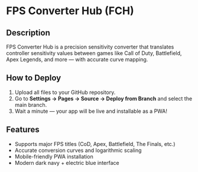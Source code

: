# FPS Converter Hub (FCH)

## Description
FPS Converter Hub is a precision sensitivity converter that translates controller sensitivity values between games like Call of Duty, Battlefield, Apex Legends, and more — with accurate curve mapping.

## How to Deploy
1. Upload all files to your GitHub repository.
2. Go to **Settings → Pages → Source → Deploy from Branch** and select the main branch.
3. Wait a minute — your app will be live and installable as a PWA!

## Features
- Supports major FPS titles (CoD, Apex, Battlefield, The Finals, etc.)
- Accurate conversion curves and logarithmic scaling
- Mobile-friendly PWA installation
- Modern dark navy + electric blue interface
